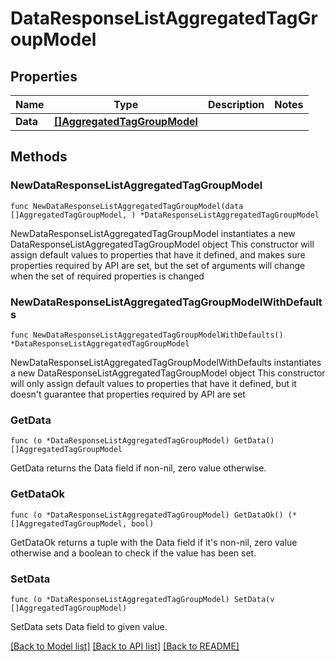 # DataResponseListAggregatedTagGroupModel

## Properties

Name | Type | Description | Notes
------------ | ------------- | ------------- | -------------
**Data** | [**[]AggregatedTagGroupModel**](AggregatedTagGroupModel.md) |  | 

## Methods

### NewDataResponseListAggregatedTagGroupModel

`func NewDataResponseListAggregatedTagGroupModel(data []AggregatedTagGroupModel, ) *DataResponseListAggregatedTagGroupModel`

NewDataResponseListAggregatedTagGroupModel instantiates a new DataResponseListAggregatedTagGroupModel object
This constructor will assign default values to properties that have it defined,
and makes sure properties required by API are set, but the set of arguments
will change when the set of required properties is changed

### NewDataResponseListAggregatedTagGroupModelWithDefaults

`func NewDataResponseListAggregatedTagGroupModelWithDefaults() *DataResponseListAggregatedTagGroupModel`

NewDataResponseListAggregatedTagGroupModelWithDefaults instantiates a new DataResponseListAggregatedTagGroupModel object
This constructor will only assign default values to properties that have it defined,
but it doesn't guarantee that properties required by API are set

### GetData

`func (o *DataResponseListAggregatedTagGroupModel) GetData() []AggregatedTagGroupModel`

GetData returns the Data field if non-nil, zero value otherwise.

### GetDataOk

`func (o *DataResponseListAggregatedTagGroupModel) GetDataOk() (*[]AggregatedTagGroupModel, bool)`

GetDataOk returns a tuple with the Data field if it's non-nil, zero value otherwise
and a boolean to check if the value has been set.

### SetData

`func (o *DataResponseListAggregatedTagGroupModel) SetData(v []AggregatedTagGroupModel)`

SetData sets Data field to given value.



[[Back to Model list]](../README.md#documentation-for-models) [[Back to API list]](../README.md#documentation-for-api-endpoints) [[Back to README]](../README.md)


